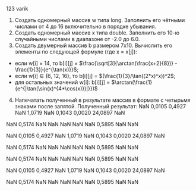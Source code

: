 123 varik
1. Создать одномерный массив w типа long. Заполнить его чётными числами от 4 до 16 включительно в порядке убывания.
2. Создать одномерный массив x типа double. Заполнить его 10-ю случайными числами в диапазоне от -2.0 до 6.0.
3. Создать двумерный массив b размером 7x10. Вычислить его элементы по следующей формуле (где x = x[j]):
  - если w[i] = 14, то b[i][j] = $\frac{\sqrt[3]{\arctan(\frac{x+2}{8})} - \frac{1}{3}}{e^{\tan(x)}}$;
  - если w[i] $\in$ {6, 12, 16}, то b[i][j] = $(\frac{1}{3}/\tan((2*x)^x))^2$;
  - для остальных значений w[i]: b[i][j] = $\arctan(\frac{1}{e^{|\tan(\sin(x)^{4*\cos(x)})|}})$
4. Напечатать полученный в результате массив в формате с четырьмя знаками после запятой.
Полученный результат:
NaN	0,0105	0,4927	NaN	1,0719	NaN	0,1043	0,0020	24,0897	NaN

NaN	0,5174	NaN	NaN	NaN	NaN	NaN	0,5895	NaN	NaN

NaN	0,0105	0,4927	NaN	1,0719	NaN	0,1043	0,0020	24,0897	NaN

NaN	0,5174	NaN	NaN	NaN	NaN	NaN	0,5895	NaN	NaN

NaN	0,5174	NaN	NaN	NaN	NaN	NaN	0,5895	NaN	NaN

NaN	0,0105	0,4927	NaN	1,0719	NaN	0,1043	0,0020	24,0897	NaN

NaN	0,5174	NaN	NaN	NaN	NaN	NaN	0,5895	NaN	NaN
